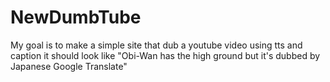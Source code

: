 # NewDumbTube

My goal is to make a simple site that dub a youtube video using tts and caption
it should look like "Obi-Wan has the high ground but it's dubbed by Japanese Google Translate"
